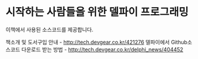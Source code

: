 ﻿시작하는 사람들을 위한 델파이 프로그래밍
==============

이책에서 사용된 소스코드를 제공합니다.

책소개 및 도서구입 안내 - http://tech.devgear.co.kr/421276
델파이에서 Github소스코드 다운로드 받는 방법 - http://tech.devgear.co.kr/delphi_news/404452